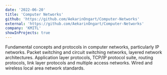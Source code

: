 ```yaml
---
date: '2022-06-20'
title: 'Computer Networks'
github: 'https://github.com/AekarinOngart/Computer-Networks'
external: 'https://github.com/AekarinOngart/Computer-Networks'
company: 'KMITL'
showInProjects: true
---
```


Fundamental concepts and protocols in computer networks, particularly IP networks.
Packet switching and circuit switching networks, layered network architectures. Application layer
protocols, TCP/IP protocol suite, routing protocols, link layer protocols and multiple access networks.
Wired and wireless local area network standards.

